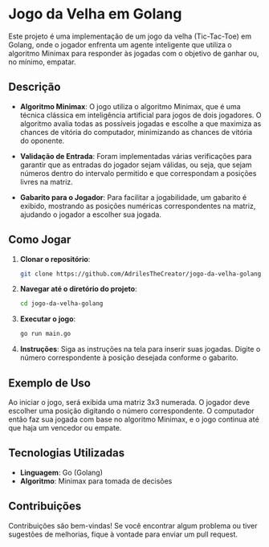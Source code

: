 # Jogo da Velha em Golang

Este projeto é uma implementação de um jogo da velha (Tic-Tac-Toe) em Golang, onde o jogador enfrenta um agente inteligente que utiliza o algoritmo Minimax para responder às jogadas com o objetivo de ganhar ou, no mínimo, empatar.

## Descrição

- **Algoritmo Minimax**: O jogo utiliza o algoritmo Minimax, que é uma técnica clássica em inteligência artificial para jogos de dois jogadores. O algoritmo avalia todas as possíveis jogadas e escolhe a que maximiza as chances de vitória do computador, minimizando as chances de vitória do oponente.

- **Validação de Entrada**: Foram implementadas várias verificações para garantir que as entradas do jogador sejam válidas, ou seja, que sejam números dentro do intervalo permitido e que correspondam a posições livres na matriz.

- **Gabarito para o Jogador**: Para facilitar a jogabilidade, um gabarito é exibido, mostrando as posições numéricas correspondentes na matriz, ajudando o jogador a escolher sua jogada.

## Como Jogar

1. **Clonar o repositório**:
   ```bash
   git clone https://github.com/AdrilesTheCreator/jogo-da-velha-golang.git
   ```
2. **Navegar até o diretório do projeto**:
   ```bash
   cd jogo-da-velha-golang
   ```
3. **Executar o jogo**:
   ```bash
   go run main.go
   ```
4. **Instruções**: Siga as instruções na tela para inserir suas jogadas. Digite o número correspondente à posição desejada conforme o gabarito.

## Exemplo de Uso

Ao iniciar o jogo, será exibida uma matriz 3x3 numerada. O jogador deve escolher uma posição digitando o número correspondente. O computador então faz sua jogada com base no algoritmo Minimax, e o jogo continua até que haja um vencedor ou empate.

## Tecnologias Utilizadas

- **Linguagem**: Go (Golang)
- **Algoritmo**: Minimax para tomada de decisões

## Contribuições

Contribuições são bem-vindas! Se você encontrar algum problema ou tiver sugestões de melhorias, fique à vontade para enviar um pull request.
